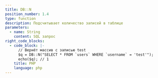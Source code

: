 ```yaml
---
title: DB::N
position_number: 1.4
type: function
description: Подсчитывает количество записей в таблице
parameters:
  - name: String
    content: SQL запрос
right_code_blocks:
  - code_block: |-
      // Вернёт массив с записью test
      $q = DB::N("SELECT * FROM `users` WHERE `username` = 'test'");
      echo($q); // 1
    title: PHP
    language: php
---
```



